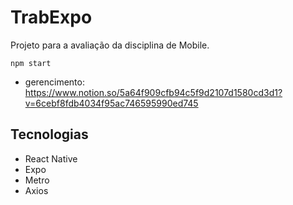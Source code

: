 # TrabExpo
Projeto para a avaliação da disciplina de Mobile.
```
npm start
```
- gerencimento: https://www.notion.so/5a64f909cfb94c5f9d2107d1580cd3d1?v=6cebf8fdb4034f95ac746595990ed745

## Tecnologias
- React Native
- Expo
- Metro
- Axios

